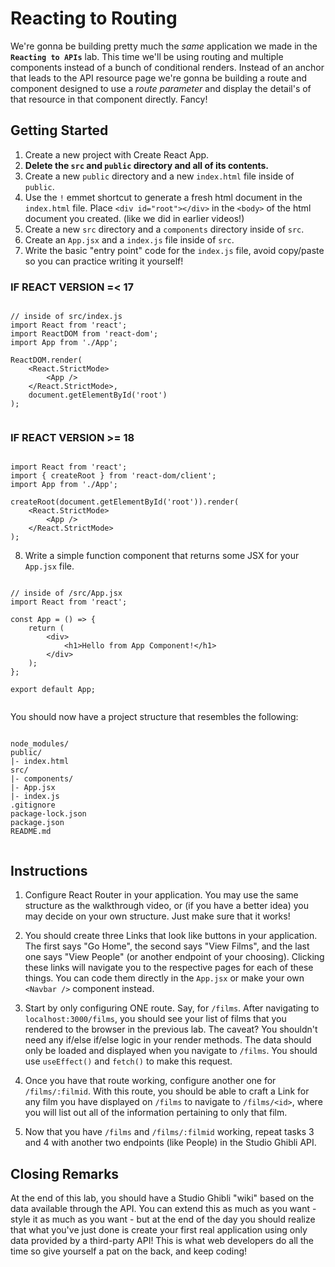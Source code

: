 # Reacting to Routing
We're gonna be building pretty much the *same* application we made in the **`Reacting to APIs`** lab. This time we'll be using routing and multiple components instead of a bunch of conditional renders. Instead of an anchor that leads to the API resource page we're gonna be building a route and component designed to use a *route parameter* and display the detail's of that resource in that component directly. Fancy!

 

## Getting Started
1. Create a new project with Create React App.
2. **Delete the `src` and `public` directory and all of its contents.**
3. Create a new `public` directory and a new `index.html` file inside of `public`.
4. Use the `!` emmet shortcut to generate a fresh html document in the `index.html` file. Place `<div id="root"></div>` in the `<body>` of the html document you created. (like we did in earlier videos!)
5. Create a new `src` directory and a `components` directory inside of `src`.
6. Create an `App.jsx` and a `index.js` file inside of `src`.
7. Write the basic "entry point" code for the `index.js` file, avoid copy/paste so you can practice writing it yourself!
 

### IF REACT VERSION =< 17

```

// inside of src/index.js
import React from 'react';
import ReactDOM from 'react-dom';
import App from './App';

ReactDOM.render(
    <React.StrictMode>
        <App />
    </React.StrictMode>,
    document.getElementById('root')
);
 
 ```

### IF REACT VERSION >= 18

```

import React from 'react';
import { createRoot } from 'react-dom/client';
import App from './App';

createRoot(document.getElementById('root')).render(
    <React.StrictMode>
        <App />
    </React.StrictMode>
);

```

8. Write a simple function component that returns some JSX for your `App.jsx` file.

```

// inside of /src/App.jsx
import React from 'react';

const App = () => {
    return (
        <div>
            <h1>Hello from App Component!</h1>
        </div>
    );
};

export default App;
 
```

You should now have a project structure that resembles the following:

```

node_modules/
public/
|- index.html
src/
|- components/
|- App.jsx
|- index.js
.gitignore
package-lock.json
package.json
README.md
 
 ```

## Instructions
1. Configure React Router in your application. You may use the same structure as the walkthrough video, or (if you have a better idea) you may decide on your own structure. Just make sure that it works!

2. You should create three Links that look like buttons in your application. The first says "Go Home", the second says "View Films", and the last one says "View People" (or another endpoint of your choosing). Clicking these links will navigate you to the respective pages for each of these things. You can code them directly in the `App.jsx` or make your own `<Navbar />` component instead.

3. Start by only configuring ONE route. Say, for `/films`. After navigating to `localhost:3000/films`, you should see your list of films that you rendered to the browser in the previous lab. The caveat? You shouldn't need any if/else if/else logic in your render methods. The data should only be loaded and displayed when you navigate to `/films`. You should use `useEffect()` and `fetch()` to make this request.

4. Once you have that route working, configure another one for `/films/:filmid`. With this route, you should be able to craft a Link for any film you have displayed on `/films` to navigate to `/films/<id>`, where you will list out all of the information pertaining to only that film.

5. Now that you have `/films` and `/films/:filmid` working, repeat tasks 3 and 4 with another two endpoints (like People) in the Studio Ghibli API.

 

## Closing Remarks
At the end of this lab, you should have a Studio Ghibli "wiki" based on the data available through the API. You can extend this as much as you want - style it as much as you want - but at the end of the day you should realize that what you've just done is create your first real application using only data provided by a third-party API! This is what web developers do all the time so give yourself a pat on the back, and keep coding!